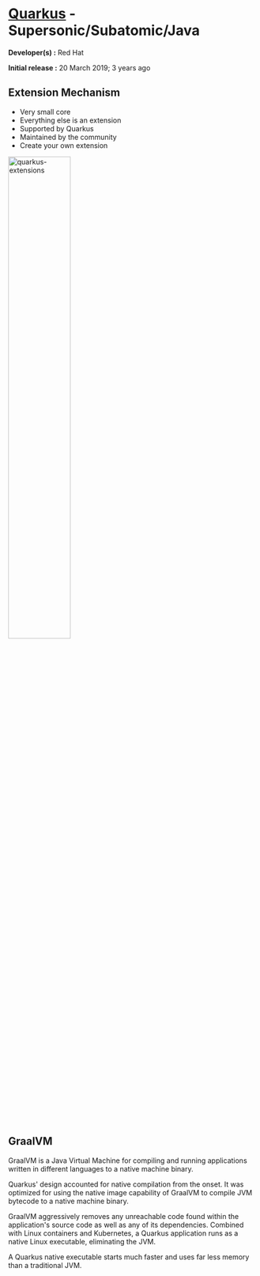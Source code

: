 # [Quarkus](https://quarkus.io/ "Quarkus") - Supersonic/Subatomic/Java

**Developer(s)    :** Red Hat

**Initial release :** 20 March 2019; 3 years ago

## Extension Mechanism

- Very small core
- Everything else is an extension
- Supported by Quarkus
- Maintained by the community
- Create your own extension

<img width="50%" alt="quarkus-extensions" src="https://user-images.githubusercontent.com/48696735/170743664-3863cd51-a0b5-4953-bab1-829a6de6e256.png">

## GraalVM

GraalVM is a Java Virtual Machine for compiling and running applications written in different languages to a native machine binary.

Quarkus' design accounted for native compilation from the onset.
It was optimized for using the native image capability of GraalVM to compile JVM bytecode to a native machine binary.

GraalVM aggressively removes any unreachable code found within the application's source code as well as any of its dependencies.
Combined with Linux containers and Kubernetes, a Quarkus application runs as a native Linux executable, eliminating the JVM.

A Quarkus native executable starts much faster and uses far less memory than a traditional JVM.

